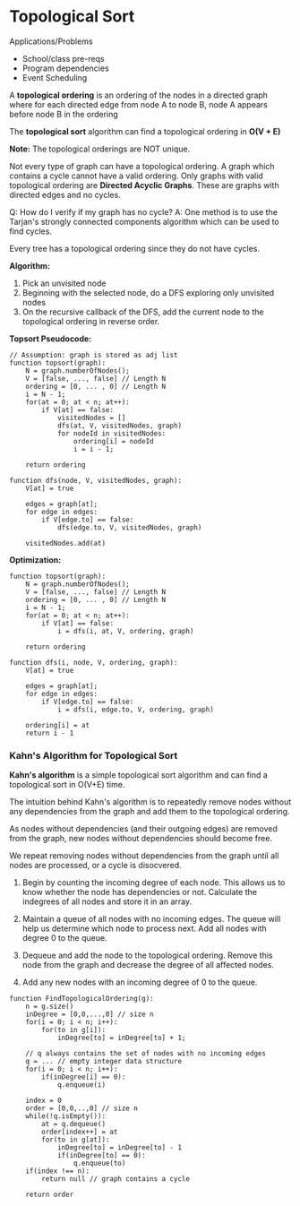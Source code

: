 # Topological Sort

Applications/Problems

- School/class pre-reqs
- Program dependencies
- Event Scheduling

A **topological ordering** is an ordering of the nodes in a directed graph where for each directed edge from node A to node B, node A appears before node B in the ordering

The **topological sort** algorithm can find a topological ordering in **O(V + E)**

**Note:** The topological orderings are NOT unique.

Not every type of graph can have a topological ordering. A graph which contains a cycle cannot have a valid ordering.
Only graphs with valid topological ordering are **Directed Acyclic Graphs**. These are graphs with directed edges and no cycles.

Q: How do I verify if my graph has no cycle?
A: One method is to use the Tarjan's strongly connected components algorithm which can be used to find cycles.

Every tree has a topological ordering since they do not have cycles.

**Algorithm:**

1. Pick an unvisited node
2. Beginning with the selected node, do a DFS exploring only unvisited nodes
3. On the recursive callback of the DFS, add the current node to the topological ordering in reverse order.

**Topsort Pseudocode:**

```code
// Assumption: graph is stored as adj list
function topsort(graph):
    N = graph.numberOfNodes();
    V = [false, ..., false] // Length N
    ordering = [0, ... , 0] // Length N
    i = N - 1;
    for(at = 0; at < n; at++):
        if V[at] == false:
            visitedNodes = []
            dfs(at, V, visitedNodes, graph)
            for nodeId in visitedNodes:
                ordering[i] = nodeId
                i = i - 1;

    return ordering

function dfs(node, V, visitedNodes, graph):
    V[at] = true

    edges = graph[at];
    for edge in edges:
        if V[edge.to] == false:
            dfs(edge.to, V, visitedNodes, graph)

    visitedNodes.add(at)
```

**Optimization:**

```code
function topsort(graph):
    N = graph.numberOfNodes();
    V = [false, ..., false] // Length N
    ordering = [0, ... , 0] // Length N
    i = N - 1;
    for(at = 0; at < n; at++):
        if V[at] == false:
            i = dfs(i, at, V, ordering, graph)

    return ordering

function dfs(i, node, V, ordering, graph):
    V[at] = true

    edges = graph[at];
    for edge in edges:
        if V[edge.to] == false:
            i = dfs(i, edge.to, V, ordering, graph)

    ordering[i] = at
    return i - 1
```

### Kahn's Algorithm for Topological Sort

**Kahn's algorithm** is a simple topological sort algorithm and can find a topological sort in O(V+E) time.

The intuition behind Kahn's algorithm is to repeatedly remove nodes without any dependencies from the graph and add them to the topological ordering.

As nodes without dependencies (and their outgoing edges) are removed from the graph, new nodes without dependencies should become free.

We repeat removing nodes without dependencies from the graph until all nodes are processed, or a cycle is disocvered.

1. Begin by counting the incoming degree of each node. This allows us to know whether the node has dependencies or not. Calculate the indegrees of all nodes and store it in an array.

2. Maintain a queue of all nodes with no incoming edges. The queue will help us determine which node to process next. Add all nodes with degree 0 to the queue.

3. Dequeue and add the node to the topological ordering. Remove this node from the graph and decrease the degree of all affected nodes.

4. Add any new nodes with an incoming degree of 0 to the queue.

```code
function FindTopologicalOrdering(g):
    n = g.size()
    inDegree = [0,0,...,0] // size n
    for(i = 0; i < n; i++):
        for(to in g[i]):
            inDegree[to] = inDegree[to] + 1;

    // q always contains the set of nodes with no incoming edges
    q = ... // empty integer data structure
    for(i = 0; i < n; i++):
        if(inDegree[i] == 0):
            q.enqueue(i)

    index = 0
    order = [0,0,..,0] // size n
    while(!q.isEmpty()):
        at = q.dequeue()
        order[index++] = at
        for(to in g[at]):
            inDegree[to] = inDegree[to] - 1
            if(inDegree[to] == 0):
                q.enqueue(to)
    if(index !== n):
        return null // graph contains a cycle

    return order
```
